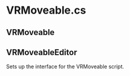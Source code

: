 # VRMoveable.cs

## VRMoveable



## VRMoveableEditor

Sets up the interface for the VRMoveable script.

